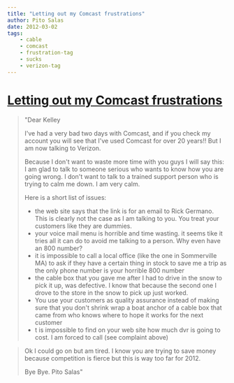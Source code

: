 ```yaml
---
title: "Letting out my Comcast frustrations"
author: Pito Salas
date: 2012-03-02
tags:
    - cable
    - comcast
    - frustration-tag
    - sucks
    - verizon-tag
---
```

# [Letting out my Comcast frustrations](None)




> "Dear Kelley
>
> I've had a very bad two days with Comcast, and if you check my account you
> will see that I've used Comcast for over 20 years!! But I am now talking to
> Verizon.
>
> Because I don't want to waste more time with you guys I will say this: I am
> glad to talk to someone serious who wants to know how you are going wrong. I
> don't want to talk to a trained support person who is trying to calm me
> down. I am very calm.
>
> Here is a short list of issues:
>
>   * the web site says that the link is for an email to Rick Germano. This is
> clearly not the case as I am talking to you. You treat your customers like
> they are dummies.
>   * your voice mail menu is horrible and time wasting. it seems tike it
> tries all it can do to avoid me talking to a person. Why even have an 800
> number?
>   * it is impossible to call a local office (like the one in Sommerville MA)
> to ask if they have a certain thing in stock to save me a trip as the only
> phone number is your horrible 800 number
>   * the cable box that you gave me after I had to drive in the snow to pick
> it up, was defective. I know that because the second one I drove to the
> store in the snow to pick up just worked.
>   * You use your customers as quality assurance instead of making sure that
> you don't shrink wrap a boat anchor of a cable box that came from who knows
> where to hope it works for the next customer
>   * t is impossible to find on your web site how much dvr is going to cost.
> I am forced to call (see complaint above)
>

>
> Ok I could go on but am tired. I know you are trying to save money because
> competition is fierce but this is way too far for 2012.
>
> Bye Bye. Pito Salas"


